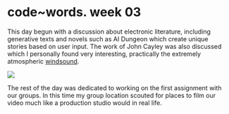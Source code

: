 # code~words. week 03

This day begun with a discussion about electronic literature, including generative texts and novels such as AI Dungeon which create unique stories based on user input. The work of John Cayley was also discussed which I personally found very interesting, practically the extremely atmospheric [windsound](http://programmatology.shadoof.net/?wsqt).

<image src ="windsound_image.png">

The rest of the day was dedicated to working on the first assignment with our groups. In this time my group location scouted for places to film our video much like a production studio would in real life. 
